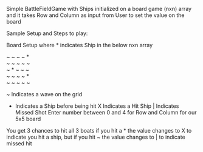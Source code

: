 Simple BattleFieldGame with Ships initialized on a board game (nxn) array and it takes Row and Column as input from User to set the value on the board

Sample Setup and Steps to play:

Board Setup where * indicates Ship in the below nxn array

~	~	~	~	*	
~	~	~	~	~	
~	*	~	~	~	
~	~	~	~	*	
~	~	~	~	~	

~ Indicates a wave on the grid
* Indicates a Ship before being hit
X Indicates a Hit Ship
| Indicates Missed Shot
Enter number between 0 and 4 for Row and Column for our 5x5 board

You get 3 chances to hit all 3 boats if you hit a * the value changes to X to indicate you hit a ship, but if you hit ~ the value changes to | to indicate missed hit

